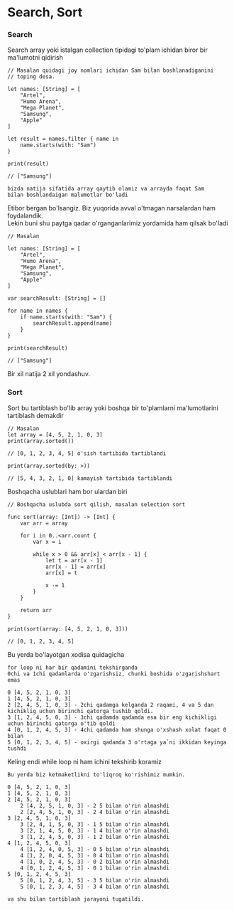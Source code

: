 # Search, Sort

### Search

Search array yoki istalgan collection tipidagi to'plam ichidan biror bir ma'lumotni qidirish

```
// Masalan quidagi joy nomlari ichidan Sam bilan boshlanadiganini 
// toping desa.

let names: [String] = [
    "Artel",
    "Humo Arena",
    "Mega Planet",
    "Samsung",
    "Apple"
]

let result = names.filter { name in
    name.starts(with: "Sam")
}

print(result)

// ["Samsung"]
```

```
bizda natija sifatida array qaytib olamiz va arrayda faqat Sam 
bilan boshlandaigan malumotlar bo'ladi
```

Etibor bergan bo'lsangiz. Biz yuqorida avval o'tmagan narsalardan ham foydalandik.\
Lekin buni shu paytga qadar o'rganganlarimiz yordamida ham qilsak bo'ladi

```
// Masalan

let names: [String] = [
    "Artel",
    "Humo Arena",
    "Mega Planet",
    "Samsung",
    "Apple"
]

var searchResult: [String] = []

for name in names {
    if name.starts(with: "Sam") {
        searchResult.append(name)
    }
}

print(searchResult)

// ["Samsung"]
```

Bir xil natija 2 xil yondashuv.

### Sort

Sort bu tartiblash bo'lib array yoki boshqa bir to'plamlarni ma'lumotlarini tartiblash demakdir

```
// Masalan
let array = [4, 5, 2, 1, 0, 3]
print(array.sorted())

// [0, 1, 2, 3, 4, 5] o'sish tartibida tartiblandi

print(array.sorted(by: >))

// [5, 4, 3, 2, 1, 0] kamayish tartibida tartiblandi
```

Boshqacha uslublari ham bor ulardan biri&#x20;

```
// Boshqacha uslubda sort qilish, masalan selection sort

func sort(array: [Int]) -> [Int] {
    var arr = array

    for i in 0..<arr.count {
        var x = i

        while x > 0 && arr[x] < arr[x - 1] {
            let t = arr[x - 1]
            arr[x - 1] = arr[x]
            arr[x] = t

            x -= 1
        }
    }
    
    return arr
}

print(sort(array: [4, 5, 2, 1, 0, 3]))

// [0, 1, 2, 3, 4, 5]
```

Bu yerda bo'layotgan xodisa quidagicha

```
for loop ni har bir qadamini tekshirganda
0chi va 1chi qadamlarda o'zgarishsiz, chunki boshida o'zgarishshart emas

0 [4, 5, 2, 1, 0, 3]
1 [4, 5, 2, 1, 0, 3]
2 [2, 4, 5, 1, 0, 3] - 2chi qadamga kelganda 2 raqami, 4 va 5 dan kichiklig uchun birinchi qatorga tushib qoldi.
3 [1, 2, 4, 5, 0, 3] - 3chi qadamda qadamda esa bir eng kichikligi uchun birinchi qatorga o'tib qoldi
4 [0, 1, 2, 4, 5, 3] - 4chi qadamda ham shunga o'xshash xolat faqat 0 bilan
5 [0, 1, 2, 3, 4, 5] - oxirgi qadamda 3 o'rtaga ya`ni ikkidan keyinga tushdi
```

Keling endi while loop ni ham ichini tekshirib koramiz

```
Bu yerda biz ketmaketlikni to'liqroq ko'rishimiz mumkin.

0 [4, 5, 2, 1, 0, 3]
1 [4, 5, 2, 1, 0, 3]
2 [4, 5, 2, 1, 0, 3]
    2 [4, 2, 5, 1, 0, 3] - 2 5 bilan o'rin almashdi
    2 [2, 4, 5, 1, 0, 3] - 2 4 bilan o'rin almashdi
3 [2, 4, 5, 1, 0, 3]
    3 [2, 4, 1, 5, 0, 3] - 1 5 bilan o'rin almashdi
    3 [2, 1, 4, 5, 0, 3] - 1 4 bilan o'rin almashdi
    3 [1, 2, 4, 5, 0, 3] - 1 2 bilan o'rin almashdi
4 [1, 2, 4, 5, 0, 3]
    4 [1, 2, 4, 0, 5, 3] - 0 5 bilan o'rin almashdi
    4 [1, 2, 0, 4, 5, 3] - 0 4 bilan o'rin almashdi
    4 [1, 0, 2, 4, 5, 3] - 0 2 bilan o'rin almashdi
    4 [0, 1, 2, 4, 5, 3] - 0 1 bilan o'rin almashdi
5 [0, 1, 2, 4, 5, 3]
    5 [0, 1, 2, 4, 3, 5] - 3 5 bilan o'rin almashdi
    5 [0, 1, 2, 3, 4, 5] - 3 4 bilan o'rin almashdi
    
va shu bilan tartiblash jarayoni tugatildi.

```
